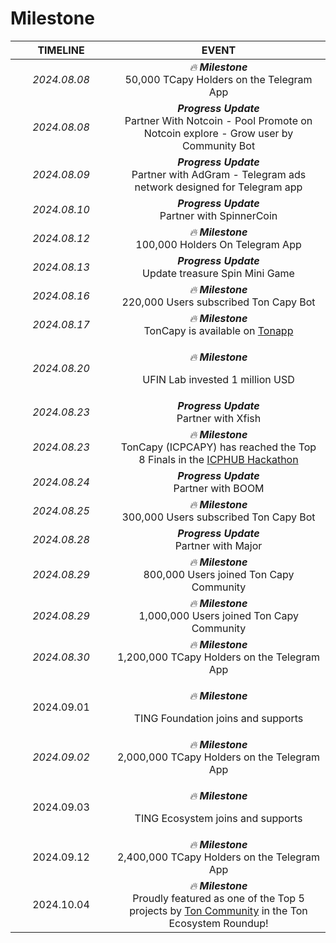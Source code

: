 # Milestone



<table><thead><tr><th width="146" align="center">TIMELINE</th><th align="center">EVENT</th></tr></thead><tbody><tr><td align="center"><em>2024.08.08</em></td><td align="center"><em>🔥 <strong>Milestone</strong></em><br>50,000 TCapy Holders on the Telegram App</td></tr><tr><td align="center"><em>2024.08.08</em></td><td align="center"><em><strong>Progress Update</strong></em><br>Partner With Notcoin - Pool Promote on Notcoin explore - Grow user by Community Bot</td></tr><tr><td align="center"><em>2024.08.09</em></td><td align="center"><em><strong>Progress Update</strong></em><br>Partner with AdGram - Telegram ads network designed for Telegram app</td></tr><tr><td align="center"><em>2024.08.10</em></td><td align="center"><em><strong>Progress Update</strong></em><br>Partner with SpinnerCoin</td></tr><tr><td align="center"><em>2024.08.12</em></td><td align="center"><em>🔥 <strong>Milestone</strong></em><br>100,000 Holders On Telegram App</td></tr><tr><td align="center"><em>2024.08.13</em></td><td align="center"><em><strong>Progress Update</strong></em><br>Update treasure Spin Mini Game</td></tr><tr><td align="center"><em>2024.08.16</em></td><td align="center"><em>🔥 <strong>Milestone</strong></em><br>220,000 Users subscribed Ton Capy Bot</td></tr><tr><td align="center"><em>2024.08.17</em></td><td align="center"><em>🔥 <strong>Milestone</strong></em><br>TonCapy is available on <a href="https://ton.app/games/toncapy?id=2720">Tonapp</a></td></tr><tr><td align="center"><em>2024.08.20</em></td><td align="center"><p><em>🔥 <strong>Milestone</strong></em></p><p>UFIN Lab invested 1 million USD</p></td></tr><tr><td align="center"><em>2024.08.23</em></td><td align="center"><em><strong>Progress Update</strong></em><br>Partner with Xfish</td></tr><tr><td align="center"><em>2024.08.23</em></td><td align="center"><em>🔥 <strong>Milestone</strong></em><br>TonCapy (ICPCAPY) has reached the Top 8 Finals in the <a href="https://t.me/w3xnetwork/2648">ICPHUB Hackathon</a></td></tr><tr><td align="center"><em>2024.08.24</em></td><td align="center"><em><strong>Progress Update</strong></em><br>Partner with BOOM</td></tr><tr><td align="center"><em>2024.08.25</em></td><td align="center"><em>🔥 <strong>Milestone</strong></em><br>300,000 Users subscribed Ton Capy Bot</td></tr><tr><td align="center"><em>2024.08.28</em></td><td align="center"><em><strong>Progress Update</strong></em><br>Partner with Major</td></tr><tr><td align="center"><em>2024.08.29</em></td><td align="center"><em>🔥 <strong>Milestone</strong></em><br>800,000 Users joined Ton Capy Community</td></tr><tr><td align="center"><em>2024.08.29</em></td><td align="center"><em>🔥 <strong>Milestone</strong></em><br>1,000,000 Users joined Ton Capy Community</td></tr><tr><td align="center"><em>2024.08.30</em></td><td align="center"><em>🔥 <strong>Milestone</strong></em><br>1,200,000 TCapy Holders on the Telegram App</td></tr><tr><td align="center">2024.09.01</td><td align="center"><p><em>🔥 <strong>Milestone</strong></em></p><p>TING Foundation joins and supports</p></td></tr><tr><td align="center"><em>2024.09.02</em></td><td align="center"><em>🔥 <strong>Milestone</strong></em><br>2,000,000 TCapy Holders on the Telegram App</td></tr><tr><td align="center">2024.09.03</td><td align="center"><p><em>🔥 <strong>Milestone</strong></em></p><p>TING Ecosystem joins and supports</p></td></tr><tr><td align="center">2024.09.12</td><td align="center"><em>🔥 <strong>Milestone</strong></em><br>2,400,000 TCapy Holders on the Telegram App</td></tr><tr><td align="center">2024.10.04</td><td align="center"><em>🔥 <strong>Milestone</strong></em><br>Proudly featured as one of the Top 5 projects by <a href="https://t.me/toncoin/1581">Ton Community</a> in the Ton Ecosystem Roundup!</td></tr></tbody></table>

